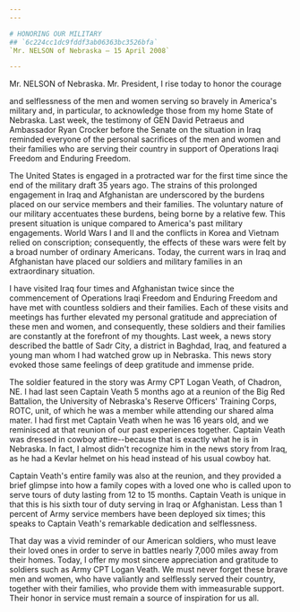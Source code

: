 ```yaml
---
---

# HONORING OUR MILITARY
## `6c224cc1dc9fddf3ab06363bc3526bfa`
`Mr. NELSON of Nebraska — 15 April 2008`

---
```



Mr. NELSON of Nebraska. Mr. President, I rise today to honor the 
courage


and selflessness of the men and women serving so bravely in America's 
military and, in particular, to acknowledge those from my home State of 
Nebraska. Last week, the testimony of GEN David Petraeus and Ambassador 
Ryan Crocker before the Senate on the situation in Iraq reminded 
everyone of the personal sacrifices of the men and women and their 
families who are serving their country in support of Operations Iraqi 
Freedom and Enduring Freedom.

The United States is engaged in a protracted war for the first time 
since the end of the military draft 35 years ago. The strains of this 
prolonged engagement in Iraq and Afghanistan are underscored by the 
burdens placed on our service members and their families. The voluntary 
nature of our military accentuates these burdens, being borne by a 
relative few. This present situation is unique compared to America's 
past military engagements. World Wars I and II and the conflicts in 
Korea and Vietnam relied on conscription; consequently, the effects of 
these wars were felt by a broad number of ordinary Americans. Today, 
the current wars in Iraq and Afghanistan have placed our soldiers and 
military families in an extraordinary situation.

I have visited Iraq four times and Afghanistan twice since the 
commencement of Operations Iraqi Freedom and Enduring Freedom and have 
met with countless soldiers and their families. Each of these visits 
and meetings has further elevated my personal gratitude and 
appreciation of these men and women, and consequently, these soldiers 
and their families are constantly at the forefront of my thoughts. Last 
week, a news story described the battle of Sadr City, a district in 
Baghdad, Iraq, and featured a young man whom I had watched grow up in 
Nebraska. This news story evoked those same feelings of deep gratitude 
and immense pride.

The soldier featured in the story was Army CPT Logan Veath, of 
Chadron, NE. I had last seen Captain Veath 5 months ago at a reunion of 
the Big Red Battalion, the University of Nebraska's Reserve Officers' 
Training Corps, ROTC, unit, of which he was a member while attending 
our shared alma mater. I had first met Captain Veath when he was 16 
years old, and we reminisced at that reunion of our past experiences 
together. Captain Veath was dressed in cowboy attire--because that is 
exactly what he is in Nebraska. In fact, I almost didn't recognize him 
in the news story from Iraq, as he had a Kevlar helmet on his head 
instead of his usual cowboy hat.

Captain Veath's entire family was also at the reunion, and they 
provided a brief glimpse into how a family copes with a loved one who 
is called upon to serve tours of duty lasting from 12 to 15 months. 
Captain Veath is unique in that this is his sixth tour of duty serving 
in Iraq or Afghanistan. Less than 1 percent of Army service members 
have been deployed six times; this speaks to Captain Veath's remarkable 
dedication and selflessness.

That day was a vivid reminder of our American soldiers, who must 
leave their loved ones in order to serve in battles nearly 7,000 miles 
away from their homes. Today, I offer my most sincere appreciation and 
gratitude to soldiers such as Army CPT Logan Veath. We must never 
forget these brave men and women, who have valiantly and selflessly 
served their country, together with their families, who provide them 
with immeasurable support. Their honor in service must remain a source 
of inspiration for us all.
